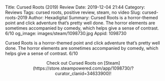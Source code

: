 Title: Cursed Roots (2019) Review
Date: 2019-12-04 21:44
Category: Reviews
Tags: cursed roots, positive review, steam, no video
Slug: cursed-roots-2019
Author: Hexadigital
Summary: Cursed Roots is a horror-themed point and click adventure that’s pretty well done. The horror elements are sometimes accompanied by comedy, which helps give a sense of contrast. 6/10
og_image: images/steam/1098730.jpg
Appid: 1098730

Cursed Roots is a horror-themed point and click adventure that’s pretty well done. The horror elements are sometimes accompanied by comedy, which helps give a sense of contrast. 6/10

<center>Check out Cursed Roots on [Steam](https://store.steampowered.com/app/1098730/?curator_clanid=34633900)!</center>